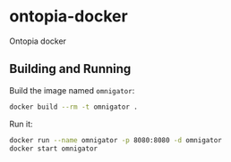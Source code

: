 # ontopia-docker
Ontopia docker

## Building and Running

Build the image named `omnigator`:

```bash
docker build --rm -t omnigator .
```

Run it:

```bash
docker run --name omnigator -p 8080:8080 -d omnigator
docker start omnigator
```